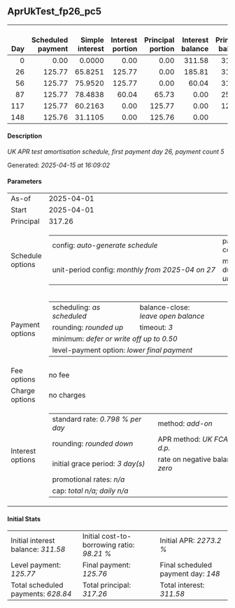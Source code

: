 <h2>AprUkTest_fp26_pc5</h2><table><thead style="vertical-align: bottom;"><th style="text-align: right;">Day</th><th style="text-align: right;">Scheduled payment</th><th style="text-align: right;">Simple interest</th><th style="text-align: right;">Interest portion</th><th style="text-align: right;">Principal portion</th><th style="text-align: right;">Interest balance</th><th style="text-align: right;">Principal balance</th><th style="text-align: right;">Total simple interest</th><th style="text-align: right;">Total interest</th><th style="text-align: right;">Total principal</th></thead><tr style="text-align: right;"><td class="ci00">0</td><td class="ci01" style="white-space: nowrap;">0.00</td><td class="ci02">0.0000</td><td class="ci03">0.00</td><td class="ci04">0.00</td><td class="ci05">311.58</td><td class="ci06">317.26</td><td class="ci07">0.0000</td><td class="ci08">0.00</td><td class="ci09">0.00</td></tr><tr style="text-align: right;"><td class="ci00">26</td><td class="ci01" style="white-space: nowrap;">125.77</td><td class="ci02">65.8251</td><td class="ci03">125.77</td><td class="ci04">0.00</td><td class="ci05">185.81</td><td class="ci06">317.26</td><td class="ci07">65.8251</td><td class="ci08">125.77</td><td class="ci09">0.00</td></tr><tr style="text-align: right;"><td class="ci00">56</td><td class="ci01" style="white-space: nowrap;">125.77</td><td class="ci02">75.9520</td><td class="ci03">125.77</td><td class="ci04">0.00</td><td class="ci05">60.04</td><td class="ci06">317.26</td><td class="ci07">141.7771</td><td class="ci08">251.54</td><td class="ci09">0.00</td></tr><tr style="text-align: right;"><td class="ci00">87</td><td class="ci01" style="white-space: nowrap;">125.77</td><td class="ci02">78.4838</td><td class="ci03">60.04</td><td class="ci04">65.73</td><td class="ci05">0.00</td><td class="ci06">251.53</td><td class="ci07">220.2609</td><td class="ci08">311.58</td><td class="ci09">65.73</td></tr><tr style="text-align: right;"><td class="ci00">117</td><td class="ci01" style="white-space: nowrap;">125.77</td><td class="ci02">60.2163</td><td class="ci03">0.00</td><td class="ci04">125.77</td><td class="ci05">0.00</td><td class="ci06">125.76</td><td class="ci07">280.4772</td><td class="ci08">311.58</td><td class="ci09">191.50</td></tr><tr style="text-align: right;"><td class="ci00">148</td><td class="ci01" style="white-space: nowrap;">125.76</td><td class="ci02">31.1105</td><td class="ci03">0.00</td><td class="ci04">125.76</td><td class="ci05">0.00</td><td class="ci06">0.00</td><td class="ci07">311.5877</td><td class="ci08">311.58</td><td class="ci09">317.26</td></tr></table><p><h4>Description</h4><i>UK APR test amortisation schedule, first payment day 26, payment count 5</i></p><p>Generated: <i>2025-04-15 at 16:09:02</i></p><h4>Parameters</h4><table><tr><td>As-of</td><td>2025-04-01</td></tr><tr><td>Start</td><td>2025-04-01</td></tr><tr><td>Principal</td><td>317.26</td></tr><tr><td>Schedule options</td><td><table><tr><td>config: <i>auto-generate schedule</i></td><td>payment count: <i>5</i></td></tr><tr><td style="white-space: nowrap;">unit-period config: <i>monthly from 2025-04 on 27</i></td><td>max duration: <i>unlimited</i></td></tr></table></td></tr><tr><td>Payment options</td><td><table><tr><td>scheduling: <i>as scheduled</i></td><td>balance-close: <i>leave&nbsp;open&nbsp;balance</i></td></tr><tr><td>rounding: <i>rounded up</i></td><td>timeout: <i>3</i></td></tr><tr><td colspan='2'>minimum: <i>defer&nbsp;or&nbsp;write&nbsp;off&nbsp;up&nbsp;to&nbsp;0.50</i></td></tr><tr><td colspan='2'>level-payment option: <i>lower&nbsp;final&nbsp;payment</i></td></tr></table></td></tr><tr><td>Fee options</td><td>no fee</td></tr><tr><td>Charge options</td><td>no charges</td></tr><tr><td>Interest options</td><td><table><tr><td>standard rate: <i>0.798 % per day</i></td><td>method: <i>add-on</i></td></tr><tr><td>rounding: <i>rounded down</i></td><td>APR method: <i>UK FCA to 1 d.p.</i></td></tr><tr><td>initial grace period: <i>3 day(s)</i></td><td>rate on negative balance: <i>zero</i></td></tr><tr><td colspan="2">promotional rates: <i><i>n/a</i></i></td></tr><tr><td colspan="2">cap: <i>total <i>n/a</i>; daily <i>n/a</i></td></tr></table></td></tr></table><h4>Initial Stats</h4><table><tr><td>Initial interest balance: <i>311.58</i></td><td>Initial cost-to-borrowing ratio: <i>98.21 %</i></td><td>Initial APR: <i>2273.2 %</i></td></tr><tr><td>Level payment: <i>125.77</i></td><td>Final payment: <i>125.76</i></td><td>Final scheduled payment day: <i>148</i></td></tr><tr><td>Total scheduled payments: <i>628.84</i></td><td>Total principal: <i>317.26</i></td><td>Total interest: <i>311.58</i></td></tr></table>